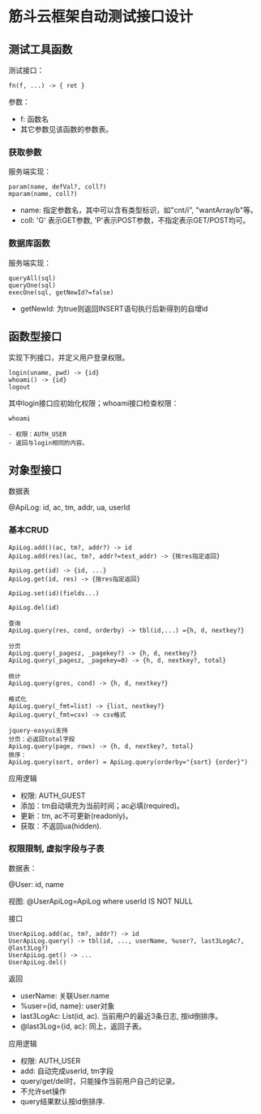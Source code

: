 # 筋斗云框架自动测试接口设计

## 测试工具函数

测试接口：

	fn(f, ...) -> { ret }

参数：

- f: 函数名
- 其它参数见该函数的参数表。

### 获取参数

服务端实现：

	param(name, defVal?, coll?)
	mparam(name, coll?)

- name: 指定参数名，其中可以含有类型标识，如"cnt/i", "wantArray/b"等。
- coll: 'G' 表示GET参数, 'P'表示POST参数，不指定表示GET/POST均可。

### 数据库函数

服务端实现：

	queryAll(sql)
	queryOne(sql)
	execOne(sql, getNewId?=false)

- getNewId: 为true则返回INSERT语句执行后新得到的自增id

## 函数型接口

实现下列接口，并定义用户登录权限。

	login(uname, pwd) -> {id}
	whoami() -> {id}
	logout

其中login接口应初始化权限；whoami接口检查权限：

	whoami

	- 权限：AUTH_USER
	- 返回与login相同的内容。

	
## 对象型接口

数据表

@ApiLog: id, ac, tm, addr, ua, userId

### 基本CRUD

	ApiLog.add()(ac, tm?, addr?) -> id
	ApiLog.add(res)(ac, tm?, addr?=test_addr) -> {按res指定返回}

	ApiLog.get(id) -> {id, ...}
	ApiLog.get(id, res) -> {按res指定返回}

	ApiLog.set(id)(fields...)

	ApiLog.del(id)

	查询
	ApiLog.query(res, cond, orderby) -> tbl(id,...) ={h, d, nextkey?}

	分页
	ApiLog.query(_pagesz, _pagekey?) -> {h, d, nextkey?}
	ApiLog.query(_pagesz, _pagekey=0) -> {h, d, nextkey?, total}

	统计
	ApiLog.query(gres, cond) -> {h, d, nextkey?}

	格式化
	ApiLog.query(_fmt=list) -> {list, nextkey?}
	ApiLog.query(_fmt=csv) -> csv格式

	jquery-easyui支持
	分页：必返回total字段
	ApiLog.query(page, rows) -> {h, d, nextkey?, total}
	排序：
	ApiLog.query(sort, order) = ApiLog.query(orderby="{sort} {order}")

应用逻辑

- 权限: AUTH_GUEST
- 添加：tm自动填充为当前时间；ac必填(required)。
- 更新：tm, ac不可更新(readonly)。
- 获取：不返回ua(hidden).

### 权限限制, 虚拟字段与子表

数据表：

@User: id, name

视图: @UserApiLog=ApiLog where userId IS NOT NULL

接口

	UserApiLog.add(ac, tm?, addr?) -> id
	UserApiLog.query() -> tbl(id, ..., userName, %user?, last3LogAc?, @last3Log?)
	UserApiLog.get() -> ...
	UserApiLog.del()

返回

- userName: 关联User.name
- %user={id, name}: user对象
- last3LogAc: List(id, ac). 当前用户的最近3条日志, 按id倒排序。
- @last3Log={id, ac}: 同上，返回子表。

应用逻辑

- 权限: AUTH_USER
- add: 自动完成userId, tm字段
- query/get/del时，只能操作当前用户自己的记录。
- 不允许set操作
- query结果默认按id倒排序.
